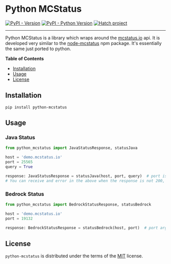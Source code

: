 # Python MCStatus

[![PyPI - Version](https://img.shields.io/pypi/v/python-mcstatus.svg)](https://pypi.org/project/python-mcstatus)
[![PyPI - Python Version](https://img.shields.io/pypi/pyversions/python-mcstatus.svg)](https://pypi.org/project/python-mcstatus)
[![Hatch project](https://img.shields.io/badge/%F0%9F%A5%9A-Hatch-4051b5.svg)](https://github.com/pypa/hatch)

-----
Python MCStatus is a library which wraps around the [mcstatus.io](https://mcstatus.io) api. It is developed very similar
to the [node-mcstatus](https://www.npmjs.com/package/node-mcstatus) npm package. It's essentially the same just ported to python.

**Table of Contents**

- [Installation](#installation)
- [Usage](#usage)
- [License](#license)

## Installation

```console
pip install python-mcstatus
```

## Usage
### Java Status
```python
from python_mcstatus import JavaStatusResponse, statusJava

host = 'demo.mcstatus.io'
port = 25565
query = True

response: JavaStatusResponse = statusJava(host, port, query)  # port is an optional argument which defaults to 25565 when not given.
# You can receive and error in the above when the response is not 200, this copies the functionality from the node library.
```

### Bedrock Status
```python
from python_mcstatus import BedrockStatusResponse, statusBedrock

host = 'demo.mcstatus.io'
port = 19132

response: BedrockStatusResponse = statusBedrock(host, port)  # port argument is optional and defaults to 19132
```


## License

`python-mcstatus` is distributed under the terms of the [MIT](https://spdx.org/licenses/MIT.html) license.
